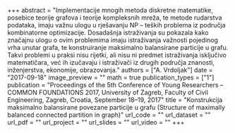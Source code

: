 +++
abstract = "Implementacije mnogih metoda diskretne matematike, posebice teorije grafova i teorije kompleksnih mreža, te metode rudarstva podataka, imaju važnu ulogu u rješavanju NP – teških problema iz područja kombinatorne optimizacije. Dosadašnja istraživanja su pokazala kako značajnu ulogu o ovim problemima imaju istraživanja važnosti pojedinog vrha unutar grafa, te konstruiranje maksimalno balansirane particije u grafu. Takvi problemi u praksi nisu rijetki, ali nisu ni predmet istraživanja isključivo matematičara, već ih izučavaju i istraživači iz drugih područja znanosti, inženjerstva, ekonomije, obrazovanja."
authors = ["A. Vrdoljak"]
date = "2017-09-18"
image_preview = ""
math = true
publication_types = ["1"]
publication = "Proceedings of the 5th Conference of Young Researchers – COMMON FOUNDATIONS 2017, University of Zagreb, Faculty of Civil Engineering, Zagreb, Croatia, September 18–19, 2017"
title = "Konstrukcija maksimalno balansirane povezane particije u grafu (Structure of maximally balanced connected partition in graph)"
url_code = ""
url_dataset = ""
url_pdf = ""
url_project = ""
url_slides = ""
url_video = ""
+++
